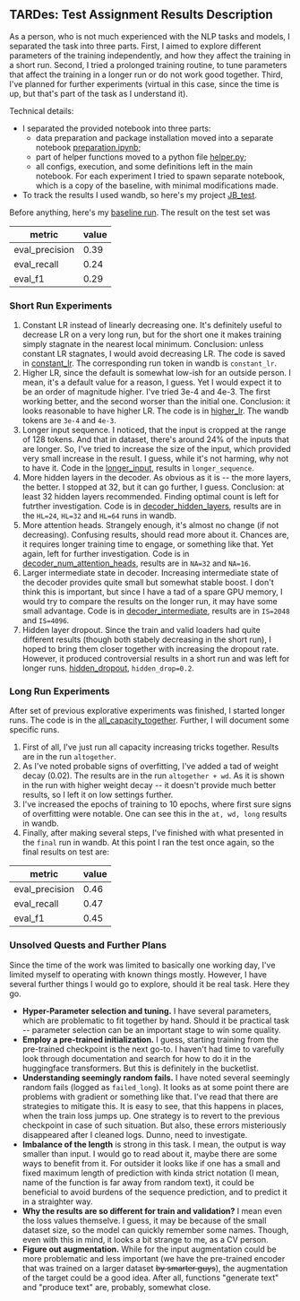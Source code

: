## TARDes: Test Assignment Results Description

As a person, who is not much experienced with the NLP tasks and models, I separated the task into three parts.
First, I aimed to explore different parameters of the training independently, and how they affect the training in a short run.
Second, I tried a prolonged training routine, to tune parameters that affect the training in a longer run or do not work good together.
Third, I've planned for further experiments (virtual in this case, since the time is up, but that's part of the task as I understand it).

Technical details:
- I separated the provided notebook into three parts: 
    - data preparation and package installation moved into a separate notebook [preparation.ipynb](preparation.ipynb);
    - part of helper functions moved to a python file [helper.py](helper.py);
    - all configs, execution, and some definitions left in the main notebook.
  For each experiment I tried to spawn separate notebook, which is a copy of the baseline, with minimal modifications made.
- To track the results I used wandb, so here's my project [JB_test](https://wandb.ai/martslaaf/JB_test).

Before anything, here's my [baseline run](baseline.ipynb). The result on the test set was 

| metric | value |
| - | - |
| eval_precision | 0.39|
| eval_recall | 0.24|
| eval_f1 | 0.29|


### Short Run Experiments

1. Constant LR instead of linearly decreasing one. It's definitely useful to decrease LR on a very long run, but for the short one it makes training simply stagnate in the nearest local minimum. Conclusion: unless constant LR stagnates, I would avoid decreasing LR. The code is saved in [constant_lr](constant_lr.ipynb). The corresponding run token in wandb is `constant_lr`.
1. Higher LR, since the default is somewhat low-ish for an outside person. I mean, it's a default value for a reason, I guess. Yet I would expect it to be an order of magnitude higher. I've tried 3e-4 and 4e-3. The first working better, and the second worser than the initial one. Conclusion: it looks reasonable to have higher LR. The code is in [higher_lr](higher_lr.ipynb). The wandb tokens are `3e-4` and `4e-3`.
1. Longer input sequence. I noticed, that the input is cropped at the range of 128 tokens. And that in dataset, there's around 24% of the inputs that are longer. So, I've tried to increase the size of the input, which provided very small increase in the result. I guess, while it's not harming, why not to have it. Code in the [longer_input](longer_input.ipynb), results in `longer_sequence`.
1. More hidden layers in the decoder. As obvious as it is -- the more layers, the better. I stopped at 32, but it can go further, I guess. Conclusion: at least 32 hidden layers recommended. Finding optimal count is left for futrther investigation. Code is in [decoder_hidden_layers](decoder_hidden_layers.ipynb), results are in the `HL=24`, `HL=32` and `HL=64` runs in wandb.
1. More attention heads. Strangely enough, it's almost no change (if not decreasing). Confusing results, should read more about it. Chances are, it requires longer training time to engage, or something like that. Yet again, left for further investigation. Code is in [decoder_num_attention_heads](decoder_num_attention_heads.ipynb), results are in `NA=32` and `NA=16`.
1. Larger intermediate state in decoder. Increasing intermediate state of the decoder provides quite small but somewhat stable boost. I don't think this is important, but since I have a tad of a spare GPU memory, I would try to compare the results on the longer run, it may have some small advantage. Code is in [decoder_intermediate](decoder_intermediate.ipynb), results are in `IS=2048` and `IS=4096`.
1. Hidden layer dropout. Since the train and valid loaders had quite different results (though both stabely decreasing in the short run), I hoped to bring them closer together with increasing the dropout rate. However, it produced controversial results in a short run and was left for longer runs. [hidden_dropout](hidden_dropout.ipynb), `hidden_drop=0.2`.

### Long Run Experiments

After set of previous explorative experiments was finished, I started longer runs. The code is in the [all_capacity_together](all_capacity_together.ipynb). Further, I will document some specific runs.

1. First of all, I've just run all capacity increasing tricks together. Results are in the run `altogether`.
1. As I've noted probable signs of overfitting, I've added a tad of weight decay (0.02). The results are in the run `altogether + wd`. As it is shown in the run with higher weight decay -- it doesn't provide much better results, so I left it on low settings further.
1. I've increased the epochs of training to 10 epochs, where first sure signs of overfitting were notable. One can see this in the `at, wd, long` results in wandb.
1. Finally, after making several steps, I've finished with what presented in the `final` run in wandb. At this point I ran the test once again, so the final results on test are:

| metric | value |
| - | - |
| eval_precision | 0.46 |
| eval_recall | 0.47 |
| eval_f1 | 0.45 |

### Unsolved Quests and Further Plans

Since the time of the work was limited to basically one working day, I've limited myself to operating with known things mostly. However, I have several further things I would go to explore, should it be real task. Here they go.

- **Hyper-Parameter selection and tuning.** I have several parameters, which are problematic to fit together by hand. Should it be practical task -- parameter selection can be an important stage to win some quality.
- **Employ a pre-trained initialization.** I guess, starting training from the pre-trained checkpoint is the next go-to. I haven't had time to varefully look through documentation and search for how to do it in the huggingface transformers. But this is definitely in the bucketlist.
- **Understanding seemingly random fails.** I have noted several seemingly random fails (logged as `failed_long`). It looks as at some point there are problems with gradient or something like that. I've read that there are strategies to mitigate this. It is easy to see, that this happens in places, when the train loss jumps up. One strategy is to revert to the previous checkpoint in case of such situation. But also, these errors misteriously disappeared after I cleaned logs. Dunno, need to investigate.
- **Imbalance of the length** is strong in this task. I mean, the output is way smaller than input. I would go to read about it, maybe there are some ways to benefit from it. For outsider it looks like if one has a small and fixed maximum length of prediction with kinda strict notation (I mean, name of the function is far away from random text), it could be beneficial to avoid burdens of the sequence prediction, and to predict it in a straighter way.
- **Why the results are so different for train and validation?** I mean even the loss values themselve. I guess, it may be because of the small dataset size, so the model can quickly remember some names. Though, even with this in mind, it looks a bit strange to me, as a CV person.
- **Figure out augmentation.** While for the input augmentation could be more problematic and less important (we have the pre-trained encoder that was trained on a larger dataset ~~by smarter guys~~), the augmentation of the target could be a good idea. After all, functions "generate text" and "produce text" are, probably, somewhat close. 